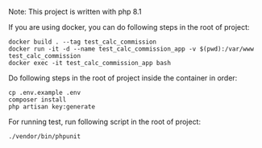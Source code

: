 

Note: This project is written with php 8.1

If you are using docker, you can do following steps in the root of project:

    docker build . --tag test_calc_commission
    docker run -it -d --name test_calc_commission_app -v $(pwd):/var/www test_calc_commission
    docker exec -it test_calc_commission_app bash

Do following steps in the root of project inside the container in order:

    cp .env.example .env
    composer install
    php artisan key:generate

For running test, run following script in the root of project:

    ./vendor/bin/phpunit

